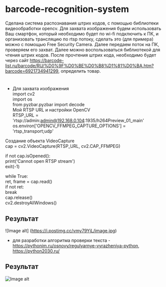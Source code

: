 # barcode-recognition-system
Сделана система распознавания штрих кодов, с помощью библиотеки видеообработки opencv. Для захвата изображения будем использовать Ваш смартфон, который необходимо будет по wi-fi подключить к ПК, и организовать трансляцию по rtsp потоку, сделать это (для примера) можно с помощью Free Security Camera. Далее передаем поток на ПК, проверяем его захват. Далее можно воспользоваться библиотекой для чтения штрих кодов. После прочтения штрих кода, необходимо будет через сайт https://barcode-list.ru/barcode/RU/%D0%9F%D0%BE%D0%B8%D1%81%D0%BA.htm?barcode=6921734941299, определить товар.
#
+ Для захвата изображения <br />
import cv2 <br />
import os <br />
from pyzbar.pyzbar import decode <br />
Мой RTSP URL и настройки OpenCV <br />
RTSP_URL = 'rtsp://admin:admin@192.168.0.104:1935/h264Preview_01_main'
os.environ['OPENCV_FFMPEG_CAPTURE_OPTIONS'] = 'rtsp_transport;udp' <br />

Создание объекта VideoCapture <br />
cap = cv2.VideoCapture(RTSP_URL, cv2.CAP_FFMPEG) <br />

if not cap.isOpened(): <br />
    print('Cannot open RTSP stream') <br />
    exit(-1) <br />

while True: <br />
    ret, frame = cap.read() <br />
    if not ret: <br />
        break <br />
cap.release() <br />
cv2.destroyAllWindows() <br /> 
## Результат
![Image alt] (https://i.postimg.cc/vmy79YjL/image.jpg)
+ для разработки алгоритма проверки текста - https://pythonim.ru/osnovy/regulyarnye-vyrazheniya-python, https://python2030.ru/
## Результат
![Image alt](https://i.postimg.cc/vmy79YjL/image.jpg)
